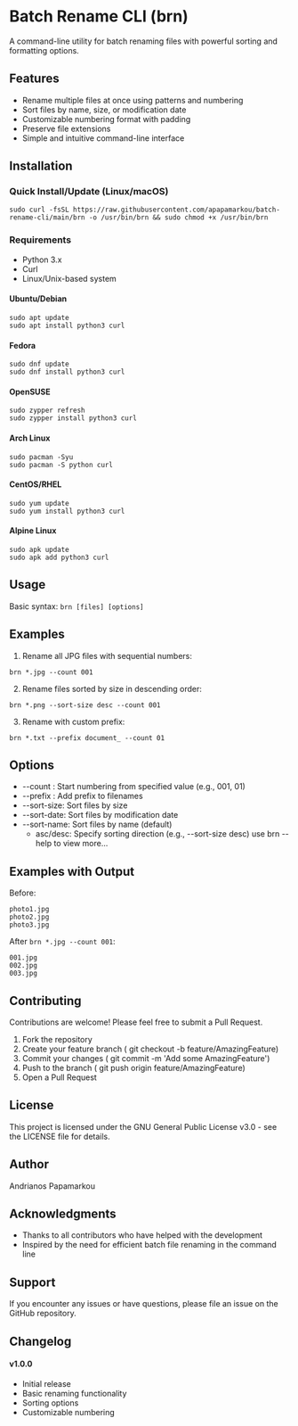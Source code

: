 # Batch Rename CLI (brn)

A command-line utility for batch renaming files with powerful sorting and formatting options.

## Features

- Rename multiple files at once using patterns and numbering
- Sort files by name, size, or modification date
- Customizable numbering format with padding
- Preserve file extensions
- Simple and intuitive command-line interface

## Installation

### Quick Install/Update (Linux/macOS)
```
sudo curl -fsSL https://raw.githubusercontent.com/apapamarkou/batch-rename-cli/main/brn -o /usr/bin/brn && sudo chmod +x /usr/bin/brn
```

### Requirements

- Python 3.x
- Curl
- Linux/Unix-based system

#### Ubuntu/Debian
```
sudo apt update
sudo apt install python3 curl
```
#### Fedora
```
sudo dnf update
sudo dnf install python3 curl
```
#### OpenSUSE
```
sudo zypper refresh
sudo zypper install python3 curl
```
#### Arch Linux
```
sudo pacman -Syu
sudo pacman -S python curl
```
#### CentOS/RHEL
```
sudo yum update
sudo yum install python3 curl
```
#### Alpine Linux
```
sudo apk update
sudo apk add python3 curl
```

## Usage

Basic syntax: `brn [files] [options]`

## Examples

1. Rename all JPG files with sequential numbers:
```
brn *.jpg --count 001
```

2. Rename files sorted by size in descending order:
```
brn *.png --sort-size desc --count 001
```

3. Rename with custom prefix:
```
brn *.txt --prefix document_ --count 01
```

## Options
- --count <start>: Start numbering from specified value (e.g., 001, 01)
- --prefix <text>: Add prefix to filenames
- --sort-size: Sort files by size
- --sort-date: Sort files by modification date
- --sort-name: Sort files by name (default)
    - asc/desc: Specify sorting direction (e.g., --sort-size desc)
use brn --help to view more...

## Examples with Output

Before:
```
photo1.jpg
photo2.jpg
photo3.jpg
```

After `brn *.jpg --count 001`:
```
001.jpg
002.jpg
003.jpg
```

## Contributing

Contributions are welcome! Please feel free to submit a Pull Request.

1. Fork the repository
2. Create your feature branch ( git checkout -b feature/AmazingFeature)
3. Commit your changes ( git commit -m 'Add some AmazingFeature')
4. Push to the branch ( git push origin feature/AmazingFeature)
5. Open a Pull Request

## License
This project is licensed under the GNU General Public License v3.0 - see the LICENSE file for details.

## Author
Andrianos Papamarkou

## Acknowledgments
- Thanks to all contributors who have helped with the development
- Inspired by the need for efficient batch file renaming in the command line

## Support
If you encounter any issues or have questions, please file an issue on the GitHub repository.

## Changelog
#### v1.0.0
- Initial release
- Basic renaming functionality
- Sorting options
- Customizable numbering
